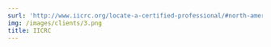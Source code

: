 ```yaml
---
surl: 'http://www.iicrc.org/locate-a-certified-professional/#north-america'
img: /images/clients/3.png
title: IICRC
---
```

